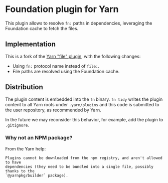 # Foundation plugin for Yarn

This plugin allows to resolve `fn:` paths in dependencies, leveraging the Foundation cache to fetch
the files.

## Implementation

This is a fork of the
[Yarn "file" plugin](https://github.com/yarnpkg/berry/tree/%40yarnpkg/cli/3.2.0/packages/plugin-file),
with the following changes:

- Using `fn:` protocol name instead of `file:`.
- File paths are resolved using the Foundation cache.

## Distribution

The plugin content is embedded into the `fn` binary. `fn tidy` writes the plugin content to all Yarn
roots under `.yarn/plugins` and this code is submitted to the user repository, as recommended by
Yarn.

In the future we may reconsider this behavior, for example, add the plugin to `.gitignore`.

### Why not an NPM package?

From the Yarn help:

```
Plugins cannot be downloaded from the npm registry, and aren't allowed to have
dependencies (they need to be bundled into a single file, possibly thanks to the
`@yarnpkg/builder` package).
```
